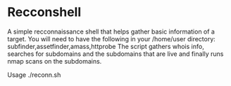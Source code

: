 # Recconshell
A simple recconnaissance shell that helps gather basic information of a target.
You will need to have the following in your /home/user directory: subfinder,assetfinder,amass,httprobe
The script gathers whois info, searches for subdomains and the subdomains that are live and finally runs nmap scans on the subdomains.

Usage ./reconn.sh <target>
